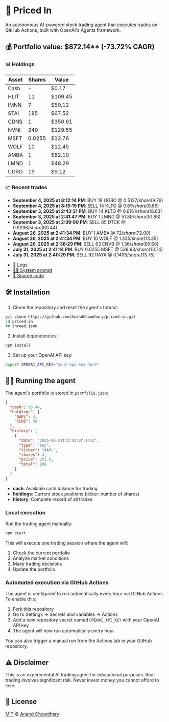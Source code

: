 # 🤖 Priced In

An autonomous AI-powered stock trading agent that executes trades on GitHub Actions, built with OpenAI's Agents framework.

<!-- auto start -->

## 💰 Portfolio value: $872.14** (-73.72% CAGR)

### 📊 Holdings

| Asset | Shares | Value |
|-------|--------|-------|
| Cash | - | $0.17 |
| HLIT | 11 | $109.45 |
| IMNN | 7 | $50.12 |
| STAI | 185 | $67.52 |
| CDNS | 1 | $350.61 |
| NVNI | 240 | $129.55 |
| MSFT | 0.0255 | $12.76 |
| WOLF | 10 | $12.45 |
| AMBA | 1 | $82.10 |
| LMND | 1 | $48.29 |
| UGRO | 19 | $9.12 |

### 📈 Recent trades

- **September 4, 2025 at 8:12:14 PM**: BUY 19 UGRO @ $0.5137/share ($9.76)
- **September 4, 2025 at 8:10:19 PM**: SELL 14 KLTO @ $0.69/share ($9.66)
- **September 3, 2025 at 2:43:31 PM**: BUY 14 KLTO @ $0.6161/share ($8.63)
- **September 3, 2025 at 2:41:47 PM**: BUY 1 LMND @ $51.88/share ($51.88)
- **September 3, 2025 at 2:39:00 PM**: SELL 65 DTCK @ $0.9298/share ($60.44)
- **August 26, 2025 at 2:41:34 PM**: BUY 1 AMBA @ $72/share ($72.00)
- **August 26, 2025 at 2:41:34 PM**: BUY 10 WOLF @ $1.335/share ($13.35)
- **August 26, 2025 at 2:38:29 PM**: SELL 63 ENVB @ $1.36/share ($85.68)
- **July 31, 2025 at 2:41:14 PM**: BUY 0.0255 MSFT @ $538.93/share ($13.74)
- **July 31, 2025 at 2:40:29 PM**: SELL 92 RAYA @ $0.1495/share ($13.75)

<!-- auto end -->

- [🧠 Logs](./agent.log)
- [🧑‍💻 System prompt](./system-prompt.md)
- [📁 Source code](./agent.ts)

## 🛠️ Installation

1. Clone the repository and reset the agent's thread:

```bash
git clone https://github.com/AnandChowdhary/priced-in.git
cd priced-in
rm thread.json
```

2. Install dependencies:

```bash
npm install
```

3. Set up your OpenAI API key:

```bash
export OPENAI_API_KEY="your-api-key-here"
```

## 🏃‍♂️ Running the agent

The agent's portfolio is stored in `portfolio.json`:

```json
{
  "cash": 95.44,
  "holdings": {
    "AAPL": 4,
    "CLNE": 56
  },
  "history": [
    {
      "date": "2025-06-21T12:43:07.141Z",
      "type": "buy",
      "ticker": "AAPL",
      "shares": 4,
      "price": 201.5,
      "total": 806
    }
  ]
}
```

- **cash**: Available cash balance for trading
- **holdings**: Current stock positions (ticker: number of shares)
- **history**: Complete record of all trades

### Local execution

Run the trading agent manually:

```bash
npm start
```

This will execute one trading session where the agent will:

1. Check the current portfolio
2. Analyze market conditions
3. Make trading decisions
4. Update the portfolio

### Automated execution via GitHub Actions

The agent is configured to run automatically every hour via GitHub Actions. To enable this:

1. Fork this repository
2. Go to Settings → Secrets and variables → Actions
3. Add a new repository secret named `OPENAI_API_KEY` with your OpenAI API key
4. The agent will now run automatically every hour

You can also trigger a manual run from the Actions tab in your GitHub repository.

## ⚠️ Disclaimer

This is an experimental AI trading agent for educational purposes. Real trading involves significant risk. Never invest money you cannot afford to lose.

## 📄 License

[MIT](./LICENSE) © [Anand Chowdhary](https://anandchowdhary.com)
